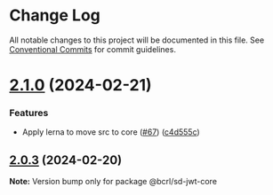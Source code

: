 # Change Log

All notable changes to this project will be documented in this file.
See [Conventional Commits](https://conventionalcommits.org) for commit guidelines.

# [2.1.0](https://github.com/openwallet-foundation-labs/sd-jwt-js/compare/v2.0.1...v2.1.0) (2024-02-21)


### Features

* Apply lerna to move src to core ([#67](https://github.com/openwallet-foundation-labs/sd-jwt-js/issues/67)) ([c4d555c](https://github.com/openwallet-foundation-labs/sd-jwt-js/commit/c4d555c3ca61e83eb4703cd8cda75a9c261e2915))






## [2.0.3](https://github.com/openwallet-foundation-labs/sd-jwt-js/compare/v2.0.2...v2.0.3) (2024-02-20)

**Note:** Version bump only for package @bcrl/sd-jwt-core
